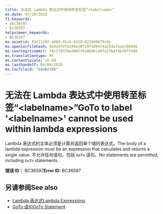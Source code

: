 ```yaml
---
title: 无法在 Lambda 表达式中使用转至标签“<labelname>”
ms.date: 07/20/2015
f1_keywords:
- vbc36597
- bc36597
helpviewer_keywords:
- BC36597
ms.assetid: 83e11202-a889-45c8-9159-d22b99679c0c
ms.openlocfilehash: 5b9d4f8f8199a38f29fdd9474a254a7aae298d46
ms.sourcegitcommit: f8c270376ed905f6a8896ce0fe25b4f4b38ff498
ms.translationtype: MT
ms.contentlocale: zh-CN
ms.lasthandoff: 06/04/2020
ms.locfileid: "84402390"
---
```

# <a name="goto-to-label-labelname-cannot-be-used-within-lambda-expressions"></a><span data-ttu-id="2f59b-102">无法在 Lambda 表达式中使用转至标签“\<labelname>”</span><span class="sxs-lookup"><span data-stu-id="2f59b-102">GoTo to label '\<labelname>' cannot be used within lambda expressions</span></span>
<span data-ttu-id="2f59b-103">Lambda 表达式的主体必须是计算并返回单个值的表达式。</span><span class="sxs-lookup"><span data-stu-id="2f59b-103">The body of a lambda expression must be an expression that calculates and returns a single value.</span></span> <span data-ttu-id="2f59b-104">不允许任何语句，包括 `GoTo` 语句。</span><span class="sxs-lookup"><span data-stu-id="2f59b-104">No statements are permitted, including `GoTo` statements.</span></span>  
  
 <span data-ttu-id="2f59b-105">**错误 ID：** BC36597</span><span class="sxs-lookup"><span data-stu-id="2f59b-105">**Error ID:** BC36597</span></span>  
  
## <a name="see-also"></a><span data-ttu-id="2f59b-106">另请参阅</span><span class="sxs-lookup"><span data-stu-id="2f59b-106">See also</span></span>

- [<span data-ttu-id="2f59b-107">Lambda 表达式</span><span class="sxs-lookup"><span data-stu-id="2f59b-107">Lambda Expressions</span></span>](../programming-guide/language-features/procedures/lambda-expressions.md)
- [<span data-ttu-id="2f59b-108">GoTo 语句</span><span class="sxs-lookup"><span data-stu-id="2f59b-108">GoTo Statement</span></span>](../language-reference/statements/goto-statement.md)

